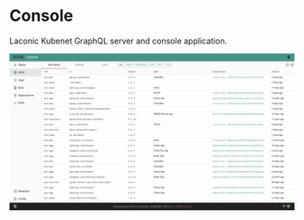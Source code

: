 # Console

Laconic Kubenet GraphQL server and console application.

![Console](./docs/images/console.png)
